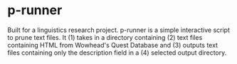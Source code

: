 # p-runner
Built for a linguistics research project. p-runner is a simple interactive script to prune text files. It (1) takes in a directory containing (2) text files containing HTML from Wowhead's Quest Database and (3) outputs text files containing only the description field in a (4) selected output directory. 
